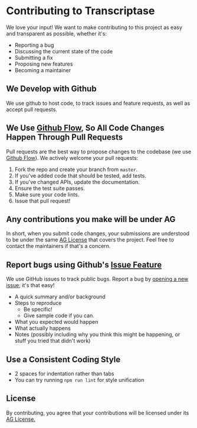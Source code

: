 # Contributing to Transcriptase
We love your input! We want to make contributing to this project as easy and transparent as possible, whether it's:

- Reporting a bug
- Discussing the current state of the code
- Submitting a fix
- Proposing new features
- Becoming a maintainer

## We Develop with Github
We use github to host code, to track issues and feature requests, as well as accept pull requests.

## We Use [Github Flow](https://guides.github.com/introduction/flow/index.html), So All Code Changes Happen Through Pull Requests
Pull requests are the best way to propose changes to the codebase (we use [Github Flow](https://guides.github.com/introduction/flow/index.html)). We actively welcome your pull requests:

1. Fork the repo and create your branch from `master`.
2. If you've added code that should be tested, add tests.
3. If you've changed APIs, update the documentation.
4. Ensure the test suite passes.
5. Make sure your code lints.
6. Issue that pull request!

## Any contributions you make will be under AG
In short, when you submit code changes, your submissions are understood to be under the same [AG License](https://github.com/Ashanime/Ashanime-Web-App/blob/main/LICENSE) that covers the project. Feel free to contact the maintainers if that's a concern.

## Report bugs using Github's [Issue Feature](https://github.com/Ashanime/Ashanime-Web-App/issues)
We use GitHub issues to track public bugs. Report a bug by [opening a new issue](https://github.com/Ashanime/Ashanime-Web-App/issues/new/choose); it's that easy!


- A quick summary and/or background
- Steps to reproduce
  - Be specific!
  - Give sample code if you can. 
- What you expected would happen
- What actually happens
- Notes (possibly including why you think this might be happening, or stuff you tried that didn't work)


## Use a Consistent Coding Style

* 2 spaces for indentation rather than tabs
* You can try running `npm run lint` for style unification

## License
By contributing, you agree that your contributions will be licensed under its [AG License.](https://github.com/Ashanime/Ashanime-Web-App/blob/main/LICENSE)
